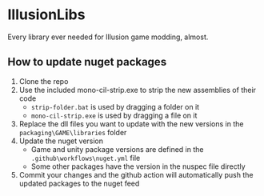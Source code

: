 # IllusionLibs
Every library ever needed for Illusion game modding, almost.
 
## How to update nuget packages
1. Clone the repo
2. Use the included mono-cil-strip.exe to strip the new assemblies of their code
   - `strip-folder.bat` is used by dragging a folder on it
   - `mono-cil-strip.exe` is used by dragging a file on it
3. Replace the dll files you want to update with the new versions in the `packaging\GAME\libraries` folder
4. Update the nuget version
   - Game and unity package versions are defined in the `.github\workflows\nuget.yml` file
   - Some other packages have the version in the nuspec file directly
5. Commit your changes and the github action will automatically push the updated packages to the nuget feed
